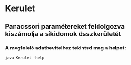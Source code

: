 # Kerulet

## Panacssori paramétereket feldolgozva kiszámolja a síkidomok összkerületét

### A megfelelő adatbevitelhez tekintsd meg a helpet:
```
java Kerulet -help
```
